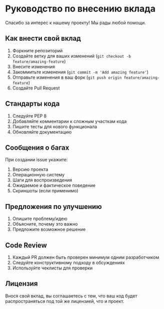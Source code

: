 # Руководство по внесению вклада

Спасибо за интерес к нашему проекту! Мы рады любой помощи.

## Как внести свой вклад

1. Форкните репозиторий
2. Создайте ветку для ваших изменений (`git checkout -b feature/amazing-feature`)
3. Внесите изменения
4. Закоммитьте изменения (`git commit -m 'Add amazing feature'`)
5. Отправьте изменения в ваш форк (`git push origin feature/amazing-feature`)
6. Создайте Pull Request

## Стандарты кода

1. Следуйте PEP 8
2. Добавляйте комментарии к сложным участкам кода
3. Пишите тесты для нового функционала
4. Обновляйте документацию

## Сообщения о багах

При создании issue укажите:

1. Версию проекта
2. Операционную систему
3. Шаги для воспроизведения
4. Ожидаемое и фактическое поведение
5. Скриншоты (если применимо)

## Предложения по улучшению

1. Опишите проблему/идею
2. Объясните, почему это важно
3. Предложите возможное решение

## Code Review

1. Каждый PR должен быть проверен минимум одним разработчиком
2. Следуйте конструктивному подходу в обсуждениях
3. Используйте чеклисты для проверки

## Лицензия

Внося свой вклад, вы соглашаетесь с тем, что ваш код будет распространяться под той же лицензией, что и проект. 